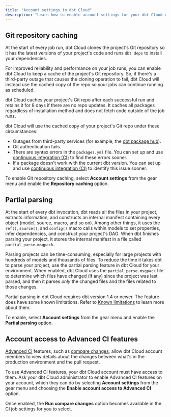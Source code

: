```yaml
---
title: "Account settings in dbt Cloud"
description: "Learn how to enable account settings for your dbt Cloud users."
---
```


## Git repository caching <Lifecycle status="enterprise" />

At the start of every job run, dbt Cloud clones the project's Git repository so it has the latest versions of your project's code and runs `dbt deps` to install your dependencies. 

For improved reliability and performance on your job runs, you can enable dbt Cloud to keep a cache of the project's Git repository. So, if there's a third-party outage that causes the cloning operation to fail, dbt Cloud will instead use the cached copy of the repo so your jobs can continue running as scheduled. 

dbt Cloud caches your project's Git repo after each successful run and retains it for 8 days if there are no repo updates. It caches all packages regardless of installation method and does not fetch code outside of the job runs. 

dbt Cloud will use the cached copy of your project's Git repo under these circumstances:

- Outages from third-party services (for example, the [dbt package hub](https://hub.getdbt.com/)).
- Git authentication fails.
- There are syntax errors in the `packages.yml` file. You can set up and use [continuous integration (CI)](/docs/deploy/continuous-integration) to find these errors sooner.
- If a package doesn't work with the current dbt version. You can set up and use [continuous integration (CI)](/docs/deploy/continuous-integration) to identify this issue sooner.

To enable Git repository caching, select **Account settings** from the gear menu and enable the **Repository caching** option. 

<Lightbox src="/img/docs/deploy/example-account-settings.png" width="85%" title="Example of the Repository caching option" />

## Partial parsing

At the start of every dbt invocation, dbt reads all the files in your project, extracts information, and constructs an internal manifest containing every object (model, source, macro, and so on). Among other things, it uses the `ref()`, `source()`, and `config()` macro calls within models to set properties, infer dependencies, and construct your project's DAG. When dbt finishes parsing your project, it stores the internal manifest in a file called `partial_parse.msgpack`. 

Parsing projects can be time-consuming, especially for large projects with hundreds of models and thousands of files. To reduce the time it takes dbt to parse your project, use the partial parsing feature in dbt Cloud for your environment. When enabled, dbt Cloud uses the `partial_parse.msgpack` file to determine which files have changed (if any) since the project was last parsed, and then it parses _only_ the changed files and the files related to those changes.

Partial parsing in dbt Cloud requires dbt version 1.4 or newer. The feature does have some known limitations. Refer to [Known limitations](/reference/parsing#known-limitations) to learn more about them.

To enable, select **Account settings** from the gear menu and enable the **Partial parsing** option.

<Lightbox src="/img/docs/deploy/example-account-settings.png" width="85%" title="Example of the Partial parsing option" />

## Account access to Advanced CI features <Lifecycle status="beta" />

[Advanced CI](/docs/deploy/advanced-ci) features, such as [compare changes](/docs/deploy/advanced-ci#compare-changes), allow dbt Cloud account members to view details about the changes between what's in the production environment and the pull request.

To use Advanced CI features, your dbt Cloud account must have access to them. Ask your dbt Cloud administrator to enable Advanced CI features on your account, which they can do by selecting **Account settings** from the gear menu and choosing the **Enable account access to Advanced CI** option.

Once enabled, the **Run compare changes** option becomes available in the CI job settings for you to select.

<Lightbox src="/img/docs/deploy/example-account-settings.png" width="85%" title="Example of the Advanced CI option in Account settings" />